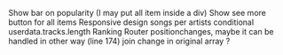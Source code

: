 Show bar on popularity (I may put all item inside a div)
Show see more button for all items
Responsive design
songs per artists
conditional userdata.tracks.length
Ranking
Router
positionchanges, maybe it can be handled in other way (line 174)
join change in original array ?